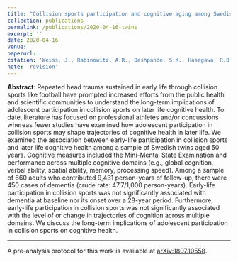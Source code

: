 ```yaml
---
title: "Collision sports participation and cognitive aging among Swedish twins"
collection: publications
permalink: /publications/2020-04-16-twins
excerpt: ''
date: 2020-04-16
venue:
paperurl: 
citation: 'Weiss, J., Rabinowitz, A.R., Deshpande, S.K., Hasegawa, R.B., and Small, D.S. (2020). &quot;Collision sports participation and cognitive aging among Swedish twins.&quot;'
note: 'revision'
---
```

<b>Abstract</b>:
Repeated head trauma sustained in early life through collision sports like football have prompted increased efforts from the public health and scientific communities to understand the long-term implications of adolescent participation in collision sports on later life cognitive health. 
To date, literature has focused on professional athletes and/or concussions whereas fewer studies have examined how adolescent participation in collision sports may shape trajectories of cognitive health in later life. 
We examined the association between early-life participation in collision sports and later life cognitive health among a sample of Swedish twins aged 50 years. 
Cognitive measures included the Mini-Mental State Examination and performance across multiple cognitive domains (e.g., global cognition, verbal ability, spatial ability, memory, processing speed). 
Among a sample of 660 adults who contributed 9,431 person-years of follow-up, there were 450 cases of dementia (crude rate: 47.7/1,000 person-years). 
Early-life participation in collision sports was not significantly associated with dementia at baseline nor its onset over a 28-year period. 
Furthermore, early-life participation in collision sports was not significantly associated with the level of or change in trajectories of cognition across multiple domains. 
We discuss the long-term implications of adolescent participation in collision sports on cognitive health.

---

A pre-analysis protocol for this work is available at [arXiv:1807.10558](https://arxiv.org/abs/1807.10558).

